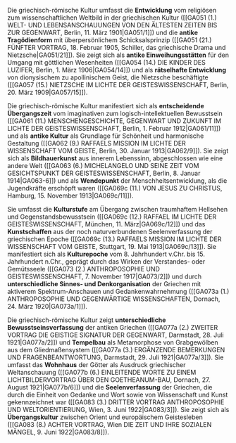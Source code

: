 
Die griechisch-römische Kultur umfasst die **Entwicklung** vom religiösen zum wissenschaftlichen Weltbild in der griechischen Kultur ([[GA051 (1.) WELT- UND LEBENSANSCHAUUNGEN VON DEN ÄLTESTEN ZEITEN BIS ZUR GEGENWART, Berlin, 11. März 1901|GA051/1]]) und die **antike Tragödienform** mit überpersönlichem Schicksalsprinzip ([[GA051 (21.) FÜNFTER VORTRAG, 18. Februar 1905, Schiller, das griechische Drama und Nietzsche|GA051/21]]). Sie zeigt sich als **antike Einweihungsstätten** für den Umgang mit göttlichen Wesenheiten ([[GA054 (14.) DIE KINDER DES LUZIFER, Berlin, 1. März 1906|GA054/14]]) und als **rätselhafte Entwicklung** von dionysischem zu apollinischem Geist, die Nietzsche beschäftigte ([[GA057 (15.) NIETZSCHE IM LICHTE DER GEISTESWISSENSCHAFT, Berlin, 20. März 1909|GA057/15]]).

Die griechisch-römische Kultur manifestiert sich als **entscheidende Übergangszeit** vom imaginativen zum logisch-intellektuellen Bewusstsein ([[GA061 (11.) MENSCHENGESCHICHTE, GEGENWART UND ZUKUNFT IM LICHTE DER GEISTESWISSENSCHAFT, Berlin, 1. Februar 1912|GA061/11]]) und als **antike Kultur** als Grundlage für Schönheit und harmonische Gestaltung ([[GA062 (9.) RAFFAELS MISSION IM LICHTE DER WISSENSCHAFT VOM GEISTE, Berlin, 30. Januar 1913|GA062/9]]). Sie zeigt sich als **Bildhauerkunst** aus innerem Lebenssinn, abgeschlossen wie eine andere Welt ([[GA063 (6.) MICHELANGELO UND SEINE ZEIT VOM GESICHTSPUNKT DER GEISTESWISSENSCHAFT, Berlin, 8. Januar 1914|GA063-6]]) und als **Wendepunkt** der Menschheitsentwicklung, als die Jugendkräfte erschöpft waren ([[GA069c (11.) VON JESUS ZU CHRISTUS, Hamburg, 15. November 1913|GA069c/11]]).

Sie umfasst die **Kulturstufe** am Übergang zwischen traumhaftem Hellsehen und Gegenstandsbewusstsein ([[GA069c (12.) RAFFAEL IM LICHTE DER GEISTESWISSENSCHAFT, München, 11. März|GA069c/12]]) und das **Kunstschaffen** aus der noch naturverbundenen Seelenverfassung der griechischen Epoche ([[GA069c (13.) RAFFAELS MISSION IM LICHTE DER WISSENSCHAFT VOM GEISTE, Stuttgart, 19. Mai 1913|GA069c/13]]). Sie manifestiert sich als **Kulturepoche** vom 8. Jahrhundert v.Chr. bis 15. Jahrhundert n.Chr., geprägt durch das Wirken der Verstandes- oder Gemütsseele ([[GA073 (2.) ANTHROPOSOPHIE UND GEISTESWISSENSCHAFT, 7. November 1917|GA073/2]]) und durch **unterschiedliche Sinnes- und Denkorganisation** der Griechen mit aktiverem Spektrum-Anschauen und Gedankenwahrnehmung ([[GA073a (1.) ANTHROPOSOPHIE UND GEGENWÄRTIGE WISSENSCHAFTEN, Dornach, 24. März 1920|GA073a/1]]).

Die griechisch-römische Kultur zeigt **unterschiedliche Bewusstseinsverfassung** der antiken Griechen ([[GA077a (2.) ZWEITER VORTRAG DIE GEISTIGE SIGNATUR DER GEGENWART, Darmstadt, 28. Juli 1921|GA077a/2]]) und **Tempelbau** als Metamorphose von Grabgewölben aus dem Gliedmaßensystem ([[GA077a (3.) ERGÄNZENDE BEMERKUNGEN UND FRAGENBEANTWORTUNG, Darmstadt, 29. Juli 1921|GA077a/3]]). Sie umfasst das **Wohnhaus** der Götter als Ausdruck griechischer Weltanschauung ([[GA077b (6.) EINLEITENDE WORTE ZU EINEM LICHTBILDERVORTRAG ÜBER DEN GOETHEANUM-BAU, Dornach, 27. August 1921|GA077b/6]]) und die **Seelenverfassung** der Griechen, die durch die Einheit von Gedanke und Wort sowie von Wissenschaft und Kunst gekennzeichnet war ([[GA083 (3.) DRITTER VORTRAG ANTHROPOSOPHIE UND WELTORIENTIERUNG, Wien, 3. Juni 1922|GA083/3]]). Sie zeigt sich als **Übergangskultur** zwischen Orient und europäischem Geistesleben ([[GA083 (8.) ACHTER VORTRAG, Wien DIE ZEIT UND IHRE SOZIALEN MÄNGEL, 9. Juni 1922|GA083/8]]).

